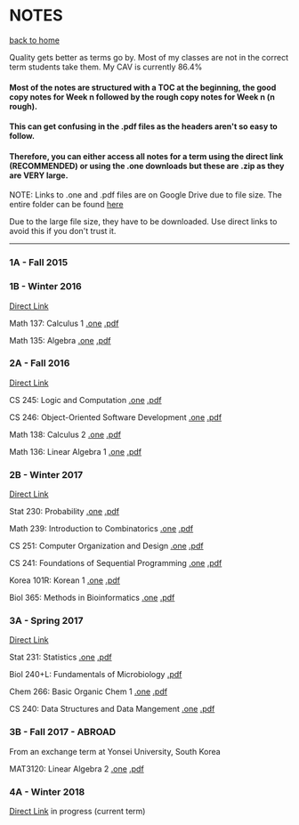 # NOTES
[back to home](/index.md)


Quality gets better as terms go by.
Most of my classes are not in the correct term students take them.
My CAV is currently 86.4%

#### Most of the notes are structured with a TOC at the beginning, the good copy notes for Week n followed by the rough copy notes for Week n (n rough).

#### This can get confusing in the .pdf files as the headers aren't so easy to follow. 
#### Therefore, you can either access all notes for a term using the direct link (RECOMMENDED) or using the .one downloads but these are .zip as they are VERY large.

NOTE: Links to .one and .pdf files are on Google Drive due to file size. The entire folder can be found [here](https://drive.google.com/open?id=1MABCjZaeFcJ6w1BYGX2hWr00i9tJDBRp)

Due to the large file size, they have to be downloaded. Use direct links to avoid this if you don't trust it.

*****

### 1A - Fall 2015


### 1B - Winter 2016

[Direct Link](https://1drv.ms/u/s!AmDkogMdOs_erlvQA6Y40fKM2gG-)

Math 137: Calculus 1 [.one](https://drive.google.com/open?id=1P2JRNZ1vdhhEjm1-yyKFmi0WSVsmSwFB) 
[.pdf](https://drive.google.com/open?id=1SAyxBl4vv51ogrm175PzfGf9gvLb-STt)

Math 135: Algebra [.one](https://drive.google.com/open?id=1k8O9qnALZ18QddYJDYbbXMvIPO7a2Ch7) 
[.pdf](https://drive.google.com/open?id=16tSA2CyQLHdVlPZb8_nCD3NIX8cf1R04)

### 2A - Fall 2016

[Direct Link](https://1drv.ms/u/s!AmDkogMdOs_esB7lJuMaiQNJF6Je)

CS 245: Logic and Computation [.one](https://drive.google.com/open?id=1j97Rb-raaEqlblS8YQnj2N3dKp4yilND)
[.pdf](https://drive.google.com/open?id=1esSewYWpg4A5wILHdQffuqoOXzDQcP4O)

CS 246: Object-Oriented Software Development [.one](https://drive.google.com/open?id=1UFjnW7_hZUWFcpwYxXrwdg5q9-MbGgsK)
[.pdf](https://drive.google.com/open?id=1Lv6a1rnuW-eBJZJuB1Tq2PKoKGnHYTs8)

Math 138: Calculus 2 [.one](https://drive.google.com/open?id=1XPei6R4wRmOHqyb3o9lz6k4yaVqdBd5J)
[.pdf](https://drive.google.com/open?id=1C6fukmnKbA2mxV5GnM0Ec-0zC9sIcJeu)

Math 136: Linear Algebra 1 [.one](https://drive.google.com/open?id=1ke-7eHcLRFDgwhUHPAjtUpYuJ9gHXYj3)
[.pdf](https://drive.google.com/open?id=1ZeQuPTNAsBaKP06RdrIMXZQpJYvm1xVy)

### 2B - Winter 2017

[Direct Link](https://1drv.ms/u/s!AmDkogMdOs_e8l4_6cF1WVTNZNFi)

Stat 230: Probability [.one](https://drive.google.com/open?id=1niqe7_Z2gMfjOW74KR2-5QP73tx8y6NU) 
[.pdf](https://drive.google.com/open?id=1opq7UcQ-EAdpxI4k-B7IZK3Qg8MRgnJS)

Math 239: Introduction to Combinatorics [.one](https://drive.google.com/open?id=1fEYGTYcrCRqwr6r0tGrIa_Ij2BOGEBQE)
[.pdf](https://drive.google.com/open?id=1MTawLcfUG7jiyLQghksoECSgWfALEwqC)

CS 251: Computer Organization and Design [.one](https://drive.google.com/open?id=1kzhbwtAUZgPT7rrJm6St-NPkXqxp5fT5)
[.pdf](https://drive.google.com/open?id=1gDbF9vc_pV0aiaCVxoLDTcimPGJ5Wf-h)

CS 241: Foundations of Sequential Programming [.one](https://drive.google.com/open?id=1t5mqEozLJdYP_elykTQmF8mKo1qfl2gR)
[.pdf](https://drive.google.com/open?id=1dcsZu_C_oS3AwgtYWoxJ-kjkLnfsxwDX)

Korea 101R: Korean 1 [.one](https://drive.google.com/open?id=1rIp0juD7W-TvxBodmXjDIEEO-hsuq1lU)
[.pdf](https://drive.google.com/open?id=124uMYrhBfCUHkd5MlYNav4r_uE7MfzNS)

Biol 365: Methods in Bioinformatics [.one](https://drive.google.com/open?id=1CVakp1CaRmA8OgB99mlmGAKHgDWhPQjs)
[.pdf](https://drive.google.com/open?id=1KbIaqXCcynRcQISr2wJp4gfZR426vUp0)

### 3A - Spring 2017

[Direct Link](https://1drv.ms/u/s!AmDkogMdOs_egYJDaQH8eIBXd2rwqw)

Stat 231: Statistics [.one](https://drive.google.com/open?id=1zxi4HEcYx5jNn5rLe3cWFtuzHUdBsXhu)
[.pdf](https://drive.google.com/open?id=1YR7Fz8XD_LVhWkN1GaWzKIJm-Z_3k59f)

Biol 240+L: Fundamentals of Microbiology
[.pdf](https://drive.google.com/open?id=1ojT1sDdvI8p_uz-179W4IEsXPXHGfl1O)

Chem 266: Basic Organic Chem 1 [.one](https://drive.google.com/open?id=1dD4fYOd-fbgxTWWex-ZhN9smk5fVSV3D)
[.pdf](https://drive.google.com/open?id=19d6QNFf6BC-4f01AjKrNowj4U-d5d6tD)

CS 240: Data Structures and Data Mangement [.one](https://drive.google.com/open?id=1suCF8AcvtVOzjX8k2skQbzxCTX1H8Xse)
[.pdf](https://drive.google.com/open?id=1A-hALRIG6wZIe1N6M-80HymFCcvBMJEH)

### 3B - Fall 2017 - ABROAD

From an exchange term at Yonsei University, South Korea

MAT3120: Linear Algebra 2 [.one](https://drive.google.com/open?id=19cr0CsvuBbpsqdMEUjmi5pCrZg74VVsj)
[.pdf]()

### 4A - Winter 2018

[Direct Link](https://eduuwaterloo-my.sharepoint.com/:o:/g/personal/msbukal_edu_uwaterloo_ca/EsPelA77qYlDpEcAda3eME8B3OChTn5VIK2EuHPRhaPlJQ) in progress (current term)
